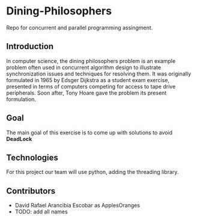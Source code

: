 # Dining-Philosophers
Repo for concurrent and parallel programming assingment.

## Introduction
In computer science, the dining philosophers problem is an example problem often used in concurrent algorithm design to illustrate synchronization issues and techniques for resolving them.
It was originally formulated in 1965 by Edsger Dijkstra as a student exam exercise, presented in terms of computers competing for access to tape drive peripherals. Soon after, Tony Hoare gave the problem its present formulation.

## Goal
The main goal of this exercise is to come up with solutions to avoid <b>DeadLock</b>

## Technologies
For this project our team will use python, adding the threading library.

## Contributors
* David Rafael Arancibia Escobar as ApplesOranges
* TODO: add all names
